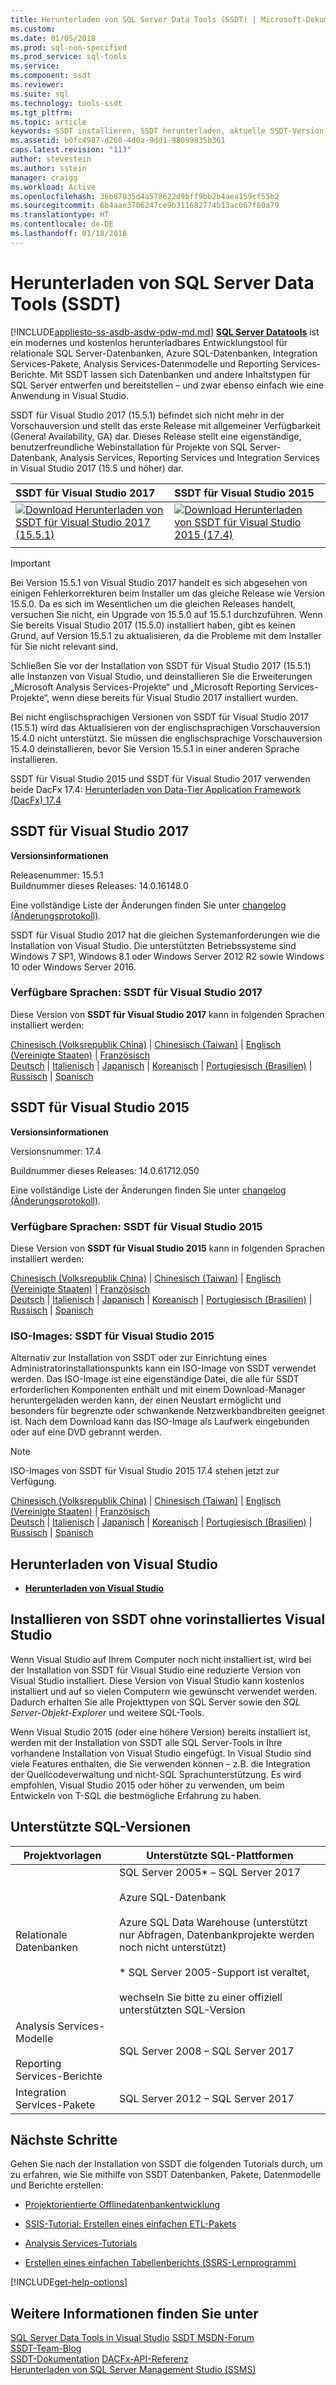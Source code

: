 ```yaml
---
title: Herunterladen von SQL Server Data Tools (SSDT) | Microsoft-Dokumentation
ms.custom: 
ms.date: 01/05/2018
ms.prod: sql-non-specified
ms.prod_service: sql-tools
ms.service: 
ms.component: ssdt
ms.reviewer: 
ms.suite: sql
ms.technology: tools-ssdt
ms.tgt_pltfrm: 
ms.topic: article
keywords: SSDT installieren, SSDT herunterladen, aktuelle SSDT-Version
ms.assetid: b0fc4987-d260-4d0a-9dd1-98099835b361
caps.latest.revision: "113"
author: stevestein
ms.author: sstein
manager: craigg
ms.workload: Active
ms.openlocfilehash: 36b87035d4a578622d9bff9bb2b4aea159cf55b2
ms.sourcegitcommit: 6b4aae3706247ce9b311682774b13ac067f60a79
ms.translationtype: HT
ms.contentlocale: de-DE
ms.lasthandoff: 01/18/2018
---
```

# <a name="download-sql-server-data-tools-ssdt"></a>Herunterladen von SQL Server Data Tools (SSDT)
[!INCLUDE[appliesto-ss-asdb-asdw-pdw-md.md](../includes/appliesto-ss-asdb-asdw-pdw-md.md)]
**[SQL Server Datatools](https://msdn.microsoft.com/library/hh272686(v=vs.103).aspx)** ist ein modernes und kostenlos herunterladbares Entwicklungstool für relationale SQL Server-Datenbanken, Azure SQL-Datenbanken, Integration Services-Pakete, Analysis Services-Datenmodelle und Reporting Services-Berichte. Mit SSDT lassen sich Datenbanken und andere Inhaltstypen für SQL Server entwerfen und bereitstellen – und zwar ebenso einfach wie eine Anwendung in Visual Studio. 

SSDT für Visual Studio 2017 (15.5.1) befindet sich nicht mehr in der Vorschauversion und stellt das erste Release mit allgemeiner Verfügbarkeit (General Availability, GA) dar. Dieses Release stellt eine eigenständige, benutzerfreundliche Webinstallation für Projekte von SQL Server-Datenbank, Analysis Services, Reporting Services und Integration Services in Visual Studio 2017 (15.5 und höher) dar.

| SSDT für Visual Studio 2017 | SSDT für Visual Studio 2015 | 
|:--|:--|
|[![Download](../ssdt/media/download.png) Herunterladen von SSDT für Visual Studio 2017 (15.5.1)](https://go.microsoft.com/fwlink/?LinkId=865748) | [![Download](../ssdt/media/download.png) Herunterladen von SSDT für Visual Studio 2015 (17.4)](https://go.microsoft.com/fwlink/?linkid=863440)|
|||

> [!IMPORTANT]
> Bei Version 15.5.1 von Visual Studio 2017 handelt es sich abgesehen von einigen Fehlerkorrekturen beim Installer um das gleiche Release wie Version 15.5.0. Da es sich im Wesentlichen um die gleichen Releases handelt, versuchen Sie nicht, ein Upgrade von 15.5.0 auf 15.5.1 durchzuführen. Wenn Sie bereits Visual Studio 2017 (15.5.0) installiert haben, gibt es keinen Grund, auf Version 15.5.1 zu aktualisieren, da die Probleme mit dem Installer für Sie nicht relevant sind. 
> 
> Schließen Sie vor der Installation von SSDT für Visual Studio 2017 (15.5.1) alle Instanzen von Visual Studio, und deinstallieren Sie die Erweiterungen „Microsoft Analysis Services-Projekte“ und „Microsoft Reporting Services-Projekte“, wenn diese bereits für Visual Studio 2017 installiert wurden. 
> 
> Bei nicht englischsprachigen Versionen von SSDT für Visual Studio 2017 (15.5.1) wird das Aktualisieren von der englischsprachigen Vorschauversion 15.4.0 nicht unterstützt. Sie müssen die englischsprachige Vorschauversion 15.4.0 deinstallieren, bevor Sie Version 15.5.1 in einer anderen Sprache installieren. 


SSDT für Visual Studio 2015 und SSDT für Visual Studio 2017 verwenden beide DacFx 17.4: [Herunterladen von Data-Tier Application Framework (DacFx) 17.4](https://www.microsoft.com/download/details.aspx?id=56356)



## <a name="ssdt-for-visual-studio-2017"></a>SSDT für Visual Studio 2017
**Versionsinformationen**  
  
Releasenummer: 15.5.1  
Buildnummer dieses Releases: 14.0.16148.0

Eine vollständige Liste der Änderungen finden Sie unter [changelog (Änderungsprotokoll)](changelog-for-sql-server-data-tools-ssdt.md).

SSDT für Visual Studio 2017 hat die gleichen Systemanforderungen wie die Installation von Visual Studio. Die unterstützten Betriebssysteme sind Windows 7 SP1, Windows 8.1 oder Windows Server 2012 R2 sowie Windows 10 oder Windows Server 2016.  

### <a name="available-languages---ssdt-for-vs-2017"></a>Verfügbare Sprachen: SSDT für Visual Studio 2017
  
Diese Version von **SSDT für Visual Studio 2017** kann in folgenden Sprachen installiert werden:  

[Chinesisch (Volksrepublik China)]( https://go.microsoft.com/fwlink/?linkid=865748&clcid=0x804) | 
[Chinesisch (Taiwan)]( https://go.microsoft.com/fwlink/?linkid=865748&clcid=0x404) | 
[Englisch (Vereinigte Staaten)]( https://go.microsoft.com/fwlink/?linkid=865748&clcid=0x409) | 
[Französisch]( https://go.microsoft.com/fwlink/?linkid=865748&clcid=0x40c)  
[Deutsch]( https://go.microsoft.com/fwlink/?linkid=865748&clcid=0x407) | 
[Italienisch]( https://go.microsoft.com/fwlink/?linkid=865748&clcid=0x410) | 
[Japanisch]( https://go.microsoft.com/fwlink/?linkid=865748&clcid=0x411) | 
[Koreanisch]( https://go.microsoft.com/fwlink/?linkid=865748&clcid=0x412) | 
[Portugiesisch (Brasilien)]( https://go.microsoft.com/fwlink/?linkid=865748&clcid=0x416) | 
[Russisch]( https://go.microsoft.com/fwlink/?linkid=865748&clcid=0x419) | 
[Spanisch]( https://go.microsoft.com/fwlink/?linkid=865748&clcid=0x40a)  

## <a name="ssdt-for-visual-studio-2015"></a>SSDT für Visual Studio 2015
**Versionsinformationen**  
  
Versionsnummer: 17.4

Buildnummer dieses Releases: 14.0.61712.050
  
Eine vollständige Liste der Änderungen finden Sie unter [changelog (Änderungsprotokoll)](changelog-for-sql-server-data-tools-ssdt.md).

### <a name="available-languages---ssdt-for-vs-2015"></a>Verfügbare Sprachen: SSDT für Visual Studio 2015
  
Diese Version von **SSDT für Visual Studio 2015** kann in folgenden Sprachen installiert werden:  

[Chinesisch (Volksrepublik China)]( https://go.microsoft.com/fwlink/?linkid=863440&clcid=0x804) | 
[Chinesisch (Taiwan)]( https://go.microsoft.com/fwlink/?linkid=863440&clcid=0x404) | 
[Englisch (Vereinigte Staaten)]( https://go.microsoft.com/fwlink/?linkid=863440&clcid=0x409) | 
[Französisch]( https://go.microsoft.com/fwlink/?linkid=863440&clcid=0x40c)  
[Deutsch]( https://go.microsoft.com/fwlink/?linkid=863440&clcid=0x407) | 
[Italienisch]( https://go.microsoft.com/fwlink/?linkid=863440&clcid=0x410) | 
[Japanisch]( https://go.microsoft.com/fwlink/?linkid=863440&clcid=0x411) | 
[Koreanisch]( https://go.microsoft.com/fwlink/?linkid=863440&clcid=0x412) | 
[Portugiesisch (Brasilien)]( https://go.microsoft.com/fwlink/?linkid=863440&clcid=0x416) | 
[Russisch]( https://go.microsoft.com/fwlink/?linkid=863440&clcid=0x419) | 
[Spanisch]( https://go.microsoft.com/fwlink/?linkid=863440&clcid=0x40a)  

### <a name="iso-images---ssdt-for-vs-2015"></a>ISO-Images: SSDT für Visual Studio 2015

Alternativ zur Installation von SSDT oder zur Einrichtung eines Administratorinstallationspunkts kann ein ISO-Image von SSDT verwendet werden. Das ISO-Image ist eine eigenständige Datei, die alle für SSDT erforderlichen Komponenten enthält und mit einem Download-Manager heruntergeladen werden kann, der einen Neustart ermöglicht und besonders für begrenzte oder schwankende Netzwerkbandbreiten geeignet ist. Nach dem Download kann das ISO-Image als Laufwerk eingebunden oder auf eine DVD gebrannt werden.

> [!NOTE]
> ISO-Images von SSDT für Visual Studio 2015 17.4 stehen jetzt zur Verfügung.

[Chinesisch (Volksrepublik China)]( https://go.microsoft.com/fwlink/?linkid=863443&clcid=0x804) |
[Chinesisch (Taiwan)]( https://go.microsoft.com/fwlink/?linkid=863443&clcid=0x404) |
[Englisch (Vereinigte Staaten)]( https://go.microsoft.com/fwlink/?linkid=863443&clcid=0x409) |
[Französisch]( https://go.microsoft.com/fwlink/?linkid=863443&clcid=0x40c)  
[Deutsch]( https://go.microsoft.com/fwlink/?linkid=863443&clcid=0x407) |
[Italienisch]( https://go.microsoft.com/fwlink/?linkid=863443&clcid=0x410) |
[Japanisch]( https://go.microsoft.com/fwlink/?linkid=863443&clcid=0x411) |
[Koreanisch]( https://go.microsoft.com/fwlink/?linkid=863443&clcid=0x412) |
[Portugiesisch (Brasilien)]( https://go.microsoft.com/fwlink/?linkid=863443&clcid=0x416) |
[Russisch]( https://go.microsoft.com/fwlink/?linkid=863443&clcid=0x419) |
[Spanisch]( https://go.microsoft.com/fwlink/?linkid=863443&clcid=0x40a)


## <a name="download-visual-studio"></a>Herunterladen von Visual Studio

* [**Herunterladen von Visual Studio**](https://www.visualstudio.com/downloads)

## <a name="installing-ssdt-without-visual-studio-pre-installed"></a>Installieren von SSDT ohne vorinstalliertes Visual Studio

Wenn Visual Studio auf Ihrem Computer noch nicht installiert ist, wird bei der Installation von SSDT für Visual Studio eine reduzierte Version von Visual Studio installiert. Diese Version von Visual Studio kann kostenlos installiert und auf so vielen Computern wie gewünscht verwendet werden. Dadurch erhalten Sie alle Projekttypen von SQL Server sowie den *SQL Server-Objekt-Explorer* und weitere SQL-Tools.

Wenn Visual Studio 2015 (oder eine höhere Version) bereits installiert ist, werden mit der Installation von SSDT alle SQL Server-Tools in Ihre vorhandene Installation von Visual Studio eingefügt. In Visual Studio sind viele Features enthalten, die Sie verwenden können – z.B. die Integration der Quellcodeverwaltung und nicht-SQL Sprachunterstützung. Es wird empfohlen, Visual Studio 2015 oder höher zu verwenden, um beim Entwickeln von T-SQL die bestmögliche Erfahrung zu haben.


## <a name="supported-sql-versions"></a>Unterstützte SQL-Versionen
  
|Projektvorlagen|Unterstützte SQL-Plattformen|  
|-------------------|--------------------|  
Relationale Datenbanken|  SQL Server 2005* – SQL Server 2017 <br /><br />Azure SQL-Datenbank<br /><br />Azure SQL Data Warehouse (unterstützt nur Abfragen, Datenbankprojekte werden noch nicht unterstützt)<br /><br />  * SQL Server 2005-Support ist veraltet,<br /><br /> wechseln Sie bitte zu einer offiziell unterstützten SQL-Version|
  |Analysis Services-Modelle<br /><br />Reporting Services-Berichte | SQL Server 2008 – SQL Server 2017|
  |Integration Services-Pakete| SQL Server 2012 – SQL Server 2017    |
  
## <a name="next-steps"></a>Nächste Schritte  
Gehen Sie nach der Installation von SSDT die folgenden Tutorials durch, um zu erfahren, wie Sie mithilfe von SSDT Datenbanken, Pakete, Datenmodelle und Berichte erstellen:  
  
-   [Projektorientierte Offlinedatenbankentwicklung](https://msdn.microsoft.com/library/hh272702(v=vs.103).aspx)  
  
-   [SSIS-Tutorial: Erstellen eines einfachen ETL-Pakets](../integration-services/ssis-how-to-create-an-etl-package.md)  
  
-   [Analysis Services-Tutorials](../analysis-services/analysis-services-tutorials-ssas.md)  
  
-   [Erstellen eines einfachen Tabellenberichts (SSRS-Lernprogramm)](../reporting-services/create-a-basic-table-report-ssrs-tutorial.md)  
  

[!INCLUDE[get-help-options](../includes/paragraph-content/get-help-options.md)]


## <a name="see-also"></a>Weitere Informationen finden Sie unter  
[SQL Server Data Tools in Visual Studio](https://msdn.microsoft.com/library/hh272686(v=vs.103).aspx)  
[SSDT MSDN-Forum](https://social.msdn.microsoft.com/Forums/sqlserver/home?forum=ssdt)  
[SSDT-Team-Blog](http://blogs.msdn.com/b/ssdt/)  
[SSDT-Dokumentation](https://msdn.microsoft.com/library/hh272686(v=vs.103).aspx)  
[DACFx-API-Referenz](https://msdn.microsoft.com/library/dn645454.aspx)  
[Herunterladen von SQL Server Management Studio (SSMS)](../ssms/download-sql-server-management-studio-ssms.md)  
